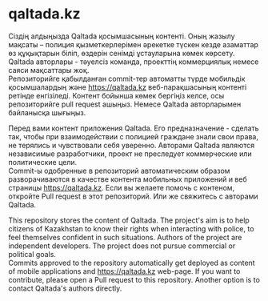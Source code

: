 # qaltada.kz

Сіздің алдыңызда Qaltada қосымшасының контенті. Оның жазылу мақсаты – полиция қызметкерлерімен әрекетке түскен кезде азаматтар өз құқықтарын біліп, өздерін сенімді ұстауларына көмек көрсету. Qaltada авторлары - тәуелсіз команда, проекттің коммерциялық немесе саяси мақсаттары жоқ. 
<br>
Репозиторийге қабылданған commit-тер автоматты түрде мобильдік қосымшалардың және https://qaltada.kz веб-парақшасының контенті ретінде енгізіледі. Контент бойынша көмек бергіңіз келсе, осы репозиторийге pull request ашыңыз. Немесе Qaltada авторларымен байланысқа шығыңыз.

Перед вами контент приложения Qaltada. Его предназначение - сделать так, чтобы при взаимодействии с полицией граждане знали свои права, не терялись и чувствовали себя уверенно. Авторами Qaltada являются независимые разработчики, проект не преследует коммерческие или политические цели. 
<br>
Commit-ы одобренные в репозиторий автоматическим образом разворачиваются в качестве контента мобильных приложений и веб страницы https://qaltada.kz. Если вы желаете помочь с контеном, откройте Pull request в этот репозиторий. Или же свяжитесь с авторами Qaltada. 

This repository stores the content of Qaltada. The project's aim is to help citizens of Kazakhstan to know their rights when interacting with police, to feel themselves confident in such situations. Authors of the project are independent developers. The project does not pursue commercial or political goals. 
<br>
Commits approved to the repository automatically get deployed as content of mobile applications and https://qaltada.kz web-page. If you want to contribute, please open a Pull request to this repository. Another option is to contact Qaltada's authors directly.